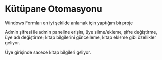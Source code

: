 # Kütüpane Otomasyonu

Windows Formları en iyi şekilde anlamak için yaptığım bir proje

Admin şifresi ile admin paneline erişim, üye silme/ekleme, şifre değiştirme, üye adı değiştirme; kitap bilgilerini güncelleme, kitap ekleme gibi özellikler geliyor.

Üye girişinde sadece kitap bilgileri geliyor.
